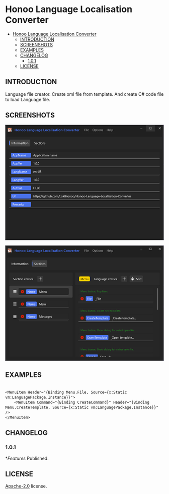 # Honoo Language Localisation Converter

- [Honoo Language Localisation Converter](#honoo-language-localisation-converter)
  - [INTRODUCTION](#introduction)
  - [SCREENSHOTS](#screenshots)
  - [EXAMPLES](#examples)
  - [CHANGELOG](#changelog)
    - [1.0.1](#101)
  - [LICENSE](#license)

## INTRODUCTION

Language file creator. Create xml file from template. And create C# code file to load Language file.

## SCREENSHOTS

![screenshots1](screenshots/screenshots1.png)

![screenshots2](screenshots/screenshots2.png)

## EXAMPLES

```xaml

<MenuItem Header="{Binding Menu.File, Source={x:Static vm:LanguagePackage.Instance}}">
    <MenuItem Command="{Binding CreateCommand}" Header="{Binding Menu.CreateTemplate, Source={x:Static vm:LanguagePackage.Instance}}" />
</MenuItem>

```

## CHANGELOG

### 1.0.1

**Features* Published.

## LICENSE

[Apache-2.0](LICENSE) license.
